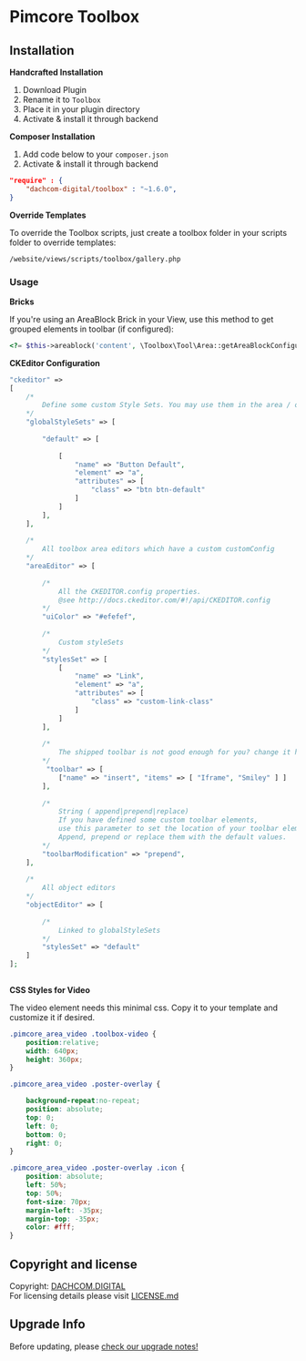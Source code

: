 # Pimcore Toolbox

## Installation
**Handcrafted Installation**   
1. Download Plugin  
2. Rename it to `Toolbox`  
3. Place it in your plugin directory  
4. Activate & install it through backend 

**Composer Installation**  
1. Add code below to your `composer.json`    
2. Activate & install it through backend

```json
"require" : {
    "dachcom-digital/toolbox" : "~1.6.0",
}
```

**Override Templates**

To override the Toolbox scripts, just create a toolbox folder in your scripts folder to override templates:
 
 `/website/views/scripts/toolbox/gallery.php`

### Usage

**Bricks**

If you're using an AreaBlock Brick in your View, use this method to get grouped elements in toolbar (if configured):

```php
<?= $this->areablock('content', \Toolbox\Tool\Area::getAreaBlockConfiguration() ); ?>
```

**CKEditor Configuration**

```php
"ckeditor" => 
[
    /*
        Define some custom Style Sets. You may use them in the area / object editor
    */
    "globalStyleSets" => [
    
        "default" => [
    
            [
                "name" => "Button Default",
                "element" => "a",
                "attributes" => [
                    "class" => "btn btn-default"
                ]
            ]
        ],
    ],
    
    /*
        All toolbox area editors which have a custom customConfig
    */
    "areaEditor" => [
    
        /*
            All the CKEDITOR.config properties.
            @see http://docs.ckeditor.com/#!/api/CKEDITOR.config
        */
        "uiColor" => "#efefef",
        
        /*
            Custom styleSets
        */
        "stylesSet" => [
            [
                "name" => "Link",
                "element" => "a",
                "attributes" => [
                    "class" => "custom-link-class"
                ]
            ]
        ],
        
        /*
            The shipped toolbar is not good enough for you? change it here!
        */
         "toolbar" => [
            ["name" => "insert", "items" => [ "Iframe", "Smiley" ] ]
        ],
        
        /*
            String ( append|prepend|replace)
            If you have defined some custom toolbar elements, 
            use this parameter to set the location of your toolbar elements. 
            Append, prepend or replace them with the default values.
        */
        "toolbarModification" => "prepend",
    ],
    
    /*
        All object editors
    */
    "objectEditor" => [
       
        /*
            Linked to globalStyleSets
        */
        "stylesSet" => "default"
    ]
];
                
```

**CSS Styles for Video**

The video element needs this minimal css. Copy it to your template and customize it if desired.

```css
.pimcore_area_video .toolbox-video {
    position:relative;
    width: 640px;
    height: 360px;
}

.pimcore_area_video .poster-overlay {

    background-repeat:no-repeat;
    position: absolute;
    top: 0;
    left: 0;
    bottom: 0;
    right: 0;
}

.pimcore_area_video .poster-overlay .icon {
    position: absolute;
    left: 50%;
    top: 50%;
    font-size: 70px;
    margin-left: -35px;
    margin-top: -35px;
    color: #fff;
}
```

## Copyright and license
Copyright: [DACHCOM.DIGITAL](http://dachcom-digital.ch)  
For licensing details please visit [LICENSE.md](LICENSE.md)  

## Upgrade Info
Before updating, please [check our upgrade notes!](UPGRADE.md)